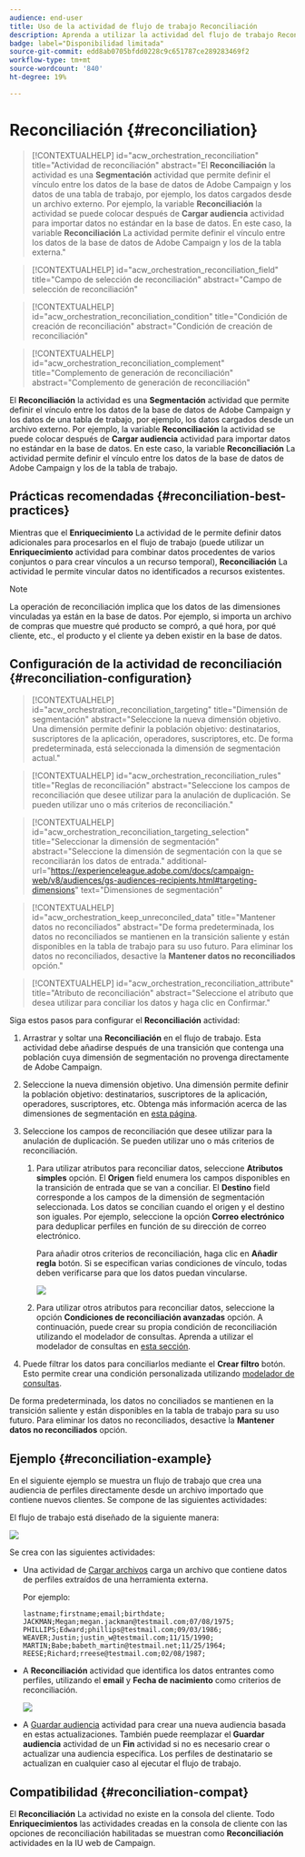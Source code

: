 ```yaml
---
audience: end-user
title: Uso de la actividad de flujo de trabajo Reconciliación
description: Aprenda a utilizar la actividad del flujo de trabajo Reconciliación
badge: label="Disponibilidad limitada"
source-git-commit: edd8ab0705bfdd0228c9c651787ce289283469f2
workflow-type: tm+mt
source-wordcount: '840'
ht-degree: 19%

---
```


# Reconciliación {#reconciliation}

>[!CONTEXTUALHELP]
>id="acw_orchestration_reconciliation"
>title="Actividad de reconciliación"
>abstract="El **Reconciliación** la actividad es una **Segmentación** actividad que permite definir el vínculo entre los datos de la base de datos de Adobe Campaign y los datos de una tabla de trabajo, por ejemplo, los datos cargados desde un archivo externo. Por ejemplo, la variable **Reconciliación** la actividad se puede colocar después de **Cargar audiencia** actividad para importar datos no estándar en la base de datos. En este caso, la variable **Reconciliación** La actividad permite definir el vínculo entre los datos de la base de datos de Adobe Campaign y los de la tabla externa."


>[!CONTEXTUALHELP]
>id="acw_orchestration_reconciliation_field"
>title="Campo de selección de reconciliación"
>abstract="Campo de selección de reconciliación"


>[!CONTEXTUALHELP]
>id="acw_orchestration_reconciliation_condition"
>title="Condición de creación de reconciliación"
>abstract="Condición de creación de reconciliación"

>[!CONTEXTUALHELP]
>id="acw_orchestration_reconciliation_complement"
>title="Complemento de generación de reconciliación"
>abstract="Complemento de generación de reconciliación"



El **Reconciliación** la actividad es una **Segmentación** actividad que permite definir el vínculo entre los datos de la base de datos de Adobe Campaign y los datos de una tabla de trabajo, por ejemplo, los datos cargados desde un archivo externo. Por ejemplo, la variable **Reconciliación** la actividad se puede colocar después de **Cargar audiencia** actividad para importar datos no estándar en la base de datos. En este caso, la variable **Reconciliación** La actividad permite definir el vínculo entre los datos de la base de datos de Adobe Campaign y los de la tabla de trabajo.


## Prácticas recomendadas {#reconciliation-best-practices}

Mientras que el **Enriquecimiento** La actividad de le permite definir datos adicionales para procesarlos en el flujo de trabajo (puede utilizar un **Enriquecimiento** actividad para combinar datos procedentes de varios conjuntos o para crear vínculos a un recurso temporal), **Reconciliación** La actividad le permite vincular datos no identificados a recursos existentes.

>[!NOTE]
>La operación de reconciliación implica que los datos de las dimensiones vinculadas ya están en la base de datos.  Por ejemplo, si importa un archivo de compras que muestre qué producto se compró, a qué hora, por qué cliente, etc., el producto y el cliente ya deben existir en la base de datos.
>

## Configuración de la actividad de reconciliación {#reconciliation-configuration}


>[!CONTEXTUALHELP]
>id="acw_orchestration_reconciliation_targeting"
>title="Dimensión de segmentación"
>abstract="Seleccione la nueva dimensión objetivo. Una dimensión permite definir la población objetivo: destinatarios, suscriptores de la aplicación, operadores, suscriptores, etc. De forma predeterminada, está seleccionada la dimensión de segmentación actual."

>[!CONTEXTUALHELP]
>id="acw_orchestration_reconciliation_rules"
>title="Reglas de reconciliación"
>abstract="Seleccione los campos de reconciliación que desee utilizar para la anulación de duplicación. Se pueden utilizar uno o más criterios de reconciliación."

>[!CONTEXTUALHELP]
>id="acw_orchestration_reconciliation_targeting_selection"
>title="Seleccionar la dimensión de segmentación"
>abstract="Seleccione la dimensión de segmentación con la que se reconciliarán los datos de entrada."
>additional-url="https://experienceleague.adobe.com/docs/campaign-web/v8/audiences/gs-audiences-recipients.html#targeting-dimensions" text="Dimensiones de segmentación"

>[!CONTEXTUALHELP]
>id="acw_orchestration_keep_unreconciled_data"
>title="Mantener datos no reconciliados"
>abstract="De forma predeterminada, los datos no reconciliados se mantienen en la transición saliente y están disponibles en la tabla de trabajo para su uso futuro. Para eliminar los datos no reconciliados, desactive la **Mantener datos no reconciliados** opción."


>[!CONTEXTUALHELP]
>id="acw_orchestration_reconciliation_attribute"
>title="Atributo de reconciliación"
>abstract="Seleccione el atributo que desea utilizar para conciliar los datos y haga clic en Confirmar."

Siga estos pasos para configurar el **Reconciliación** actividad:

1. Arrastrar y soltar una **Reconciliación** en el flujo de trabajo. Esta actividad debe añadirse después de una transición que contenga una población cuya dimensión de segmentación no provenga directamente de Adobe Campaign.

1. Seleccione la nueva dimensión objetivo. Una dimensión permite definir la población objetivo: destinatarios, suscriptores de la aplicación, operadores, suscriptores, etc. Obtenga más información acerca de las dimensiones de segmentación en [esta página](../../audience/about-recipients.md#targeting-dimensions).

1. Seleccione los campos de reconciliación que desee utilizar para la anulación de duplicación. Se pueden utilizar uno o más criterios de reconciliación.

   1. Para utilizar atributos para reconciliar datos, seleccione **Atributos simples** opción. El **Origen** field enumera los campos disponibles en la transición de entrada que se van a conciliar. El **Destino** field corresponde a los campos de la dimensión de segmentación seleccionada. Los datos se concilian cuando el origen y el destino son iguales. Por ejemplo, seleccione la opción **Correo electrónico** para deduplicar perfiles en función de su dirección de correo electrónico.

      Para añadir otros criterios de reconciliación, haga clic en **Añadir regla** botón. Si se especifican varias condiciones de vínculo, todas deben verificarse para que los datos puedan vincularse.

      ![](../assets/workflow-reconciliation-criteria.png)

   1. Para utilizar otros atributos para reconciliar datos, seleccione la opción **Condiciones de reconciliación avanzadas** opción. A continuación, puede crear su propia condición de reconciliación utilizando el modelador de consultas. Aprenda a utilizar el modelador de consultas en [esta sección](../../query/query-modeler-overview.md).

1. Puede filtrar los datos para conciliarlos mediante el **Crear filtro** botón. Esto permite crear una condición personalizada utilizando [modelador de consultas](../../query/query-modeler-overview.md).

De forma predeterminada, los datos no conciliados se mantienen en la transición saliente y están disponibles en la tabla de trabajo para su uso futuro. Para eliminar los datos no reconciliados, desactive la **Mantener datos no reconciliados** opción.

## Ejemplo {#reconciliation-example}

En el siguiente ejemplo se muestra un flujo de trabajo que crea una audiencia de perfiles directamente desde un archivo importado que contiene nuevos clientes. Se compone de las siguientes actividades:

El flujo de trabajo está diseñado de la siguiente manera:

![](../assets/workflow-reconciliation-sample-1.0.png)


Se crea con las siguientes actividades:

* Una actividad de [Cargar archivos](load-file.md) carga un archivo que contiene datos de perfiles extraídos de una herramienta externa.

  Por ejemplo:

  ```
  lastname;firstname;email;birthdate;
  JACKMAN;Megan;megan.jackman@testmail.com;07/08/1975;
  PHILLIPS;Edward;phillips@testmail.com;09/03/1986;
  WEAVER;Justin;justin_w@testmail.com;11/15/1990;
  MARTIN;Babe;babeth_martin@testmail.net;11/25/1964;
  REESE;Richard;rreese@testmail.com;02/08/1987;
  ```

* A **Reconciliación** actividad que identifica los datos entrantes como perfiles, utilizando el **email** y **Fecha de nacimiento** como criterios de reconciliación.

  ![](../assets/workflow-reconciliation-sample-1.1.png)

* A [Guardar audiencia](save-audience.md) actividad para crear una nueva audiencia basada en estas actualizaciones. También puede reemplazar el **Guardar audiencia** actividad de un **Fin** actividad si no es necesario crear o actualizar una audiencia específica. Los perfiles de destinatario se actualizan en cualquier caso al ejecutar el flujo de trabajo.


## Compatibilidad {#reconciliation-compat}

El **Reconciliación** La actividad no existe en la consola del cliente. Todo **Enriquecimientos** las actividades creadas en la consola de cliente con las opciones de reconciliación habilitadas se muestran como **Reconciliación** actividades en la IU web de Campaign.

